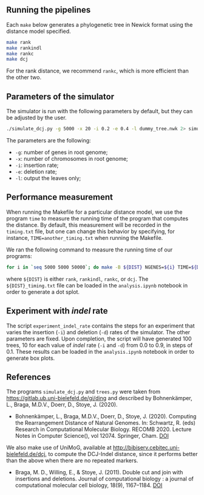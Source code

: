 ## Running the pipelines
Each `make` below generates a phylogenetic tree in Newick format using the distance model specified.
```bash
make rank
make rankindl
make rankc
make dcj
```
For the rank distance, we recommend `rankc`, which is more efficient than the other two.

## Parameters of the simulator
The simulator is run with the following parameters by default, but they can be adjusted by the user.
```bash
./simulate_dcj.py -g 5000 -x 20 -i 0.2 -e 0.4 -l dummy_tree.nwk 2> simulate_dcj.log > dummy_data.unimog
```
The parameters are the following:
- `-g`: number of genes in root genome;
- `-x`: number of chromosomes in root genome;
- `-i`: insertion rate;
- `-e`: deletion rate;
- `-l`: output the leaves only;

## Performance measurement
When running the Makefile for a particular distance model, we use the program `time` to measure the running time of the program that computes the distance.
By default, this measurement will be recorded in the `timing.txt` file, but one can change this behavior by specifying, for instance, `TIME=another_timing.txt` when running the Makefile.

We ran the following command to measure the running time of our programs:
```bash
for i in `seq 5000 5000 50000`; do make -B ${DIST} NGENES=${i} TIME=${DIST}_timing.txt; done
```
where `${DIST}` is either `rank`, `rankindl`, `rankc`, or `dcj`.
The `${DIST}_timing.txt` file can be loaded in the `analysis.ipynb` notebook in order to generate a dot splot.

## Experiment with *indel* rate
The script `experiment_indel_rate` contains the steps for an experiment that varies the insertion (`-i`) and deletion (`-d`) rates of the simulator.
The other parameters are fixed.
Upon completion, the script will have generated 100 trees, 10 for each value of *indel* rate (`-i` and `-d`) from 0.0 to 0.9, in steps of 0.1.
These results can be loaded in the `analysis.ipynb` notebook in order to generate box plots.

## References
The programs `simulate_dcj.py` and `trees.py` were taken from https://gitlab.ub.uni-bielefeld.de/gi/ding and described by Bohnenkämper, L., Braga, M.D.V., Doerr, D., Stoye, J. (2020).

- Bohnenkämper, L., Braga, M.D.V., Doerr, D., Stoye, J. (2020). Computing the Rearrangement Distance of Natural Genomes. In: Schwartz, R. (eds) Research in Computational Molecular Biology. RECOMB 2020. Lecture Notes in Computer Science(), vol 12074. Springer, Cham. [DOI](https://doi.org/10.1007/978-3-030-45257-5_1)

We also make use of UniMoG, available at http://bibiserv.cebitec.uni-bielefeld.de/dcj, to compute the DCJ-Indel distance, since it performs better than the above when there are no repeated markers.

- Braga, M. D., Willing, E., & Stoye, J. (2011). Double cut and join with insertions and deletions. Journal of computational biology : a journal of computational molecular cell biology, 18(9), 1167–1184. [DOI](https://doi.org/10.1089/cmb.2011.0118)
